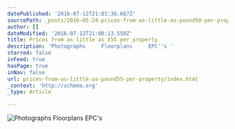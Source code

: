 ```yaml
---
datePublished: '2016-07-12T21:01:36.667Z'
sourcePath: _posts/2016-05-24-prices-from-as-little-as-pound50-per-property.md
author: []
dateModified: '2016-07-12T21:00:13.550Z'
title: Prices from as little as £55 per property
description: 'Photographs     Floorplans     EPC''s '
starred: false
inFeed: true
hasPage: true
inNav: false
url: prices-from-as-little-as-pound55-per-property/index.html
_context: 'http://schema.org'
_type: Article

---
```

![Photographs     Floorplans     EPC's ](https://s3-us-west-2.amazonaws.com/the-grid-img/p/678b0fdddb76c55c5c00b5fd5ea89b8d436ae905.jpg)